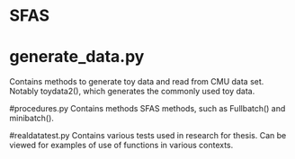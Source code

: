 # SFAS

# generate_data.py
Contains methods to generate toy data and read from CMU data set. Notably toydata2(), which generates the commonly used toy data.

#procedures.py
Contains methods SFAS methods, such as Fullbatch() and minibatch().

#realdatatest.py
Contains various tests used in research for thesis. Can be viewed for examples of use of functions in various contexts.